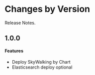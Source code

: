 Changes by Version
==================
Release Notes.

1.0.0
------------------

#### Features
- Deploy SkyWalking by Chart
- Elasticsearch deploy optional

